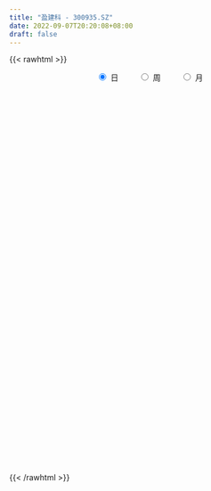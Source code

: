 ```yaml
---
title: "盈建科 - 300935.SZ"
date: 2022-09-07T20:20:08+08:00
draft: false
---
```

{{< rawhtml >}}
    <div style="text-align: center">
        <label style="padding: 1rem;"><input style="margin-right: .5rem" type="radio" name="period" value="D" checked onclick="period_change(this)">日</label>
        <label style="padding: 1rem;"><input style="margin-right: .5rem" type="radio" name="period" value="W" onclick="period_change(this)">周</label>
        <label style="padding: 1rem;"><input style="margin-right: .5rem" type="radio" name="period" value="M" onclick="period_change(this)">月</label>
    </div>
    <div id="chart" style="height: 700px;"></div> 
    <script type="text/javascript">
        const D_v = [92907.43,66552.19,57199.0,37384.57,32636.47,33931.85,30020.79,34513.38,33418.91,29970.31,23205.17,19001.11,16020.7,14117.58,11999.75,13975.76,15361.01,19607.31,15701.39,10981.49,20518.63,20128.14,14879.2,10832.57,9317.72,8202.87,12726.55,11725.45,14630.28,16469.69,21793.92,20554.96,14818.08,6207.12,7998.15,9019.27,7799.12,9300.62,10337.7,10862.62,7837.0,6942.0,6530.0,7717.0,11855.16,5763.0,7834.23,7510.39,6082.0,10165.0,13094.0,7418.79,6253.04,18340.94,8229.11,7058.2,9888.81,7898.96,9341.95,5421.09,6261.95,7389.08,5837.45,8092.23,8021.57,10268.87,7675.51,4922.0,3499.0,4957.03,6288.0,7406.0,5438.0,4327.62,7115.71,5093.0,6687.39,7867.6,5008.0,11419.09,6080.38,8803.09,5094.15,4426.51,4281.38,5166.82,6212.0,22295.17,13962.42,6522.84,10484.37,4563.92,13457.71,22001.38,16315.14,10256.5,9290.37,7553.78,6194.0,10166.79,7730.83,9102.27,6675.41,5776.89,6909.78,6182.59,4243.94,6100.0,3955.3,3323.08,3181.3,3953.45,3172.02,5004.78,4276.78,3373.16,6563.8,3936.26,2970.98,2306.27,10310.38,8864.0,20428.06,14022.47,14788.94,7864.0,6557.49,5083.0,8120.11,16939.7,17384.82,22697.09,12235.42,13927.62,12527.59,7095.39,7894.24,6897.2,3986.14,6980.35,7666.0,3671.0,3346.53,4698.9,3719.31,5188.69,5377.78,14500.5,8140.65,4772.96,5520.07,9197.4,4500.15,3628.0,3080.08,2865.0,6627.0,3141.77,2902.0,4633.05,2972.34,2717.0,4138.98,2114.0,2220.0,2640.98,3275.98,2384.89,3292.0,1827.86,2781.72,1580.0,1785.0,2932.0,1478.0,11466.19,3640.35,2602.0,5244.01,3677.45,2201.0,2868.0,1707.09,3682.97,6637.0,2978.0,2146.09,3637.0,2990.09,1903.0,2369.99,1722.0,2784.06,2364.0,3924.0,2207.0,3791.0,2754.41,2037.0,2966.0,5173.91,2835.5,2220.5,3033.0,6074.35,3929.0,3894.0,5689.79,8237.91,6748.3,3992.0,7087.0,2386.0,2734.0,3147.1,2910.0,3365.7,3319.94,2922.94,3452.0,3980.6,2697.7,28263.61,19318.62,9312.25,7516.18,3862.0,8490.94,4383.0,3070.99,2450.2,4270.7,4010.0,4734.0,5034.0,4914.94,2801.94,2852.94,3104.74,3645.0,10487.57,7068.99,10778.49,9884.77,10257.31,8525.94,7854.0,4090.0,5478.0,6195.0,8672.0,13297.35,6371.4,4354.07,4385.0,2879.0,2656.0,6309.0,4786.54,7478.85,5160.48,4524.42,2995.0,9149.0,6975.0,5749.0,3897.0,5763.0,5839.0,6931.0,4505.0,4408.0,6172.0,6618.06,5383.06,3153.0,4753.13,4393.43,8975.0,17474.87,13946.43,9873.37,5316.0,4712.0,3550.64,3201.0,3713.97,3009.0,4151.0,3892.0,3546.2,3266.01,11084.8,7281.8,4726.0,5809.01,10522.81,8635.51,8627.8,11533.0,5886.0,5169.0,3775.0,4906.72,3383.99,3280.21,3599.0,4974.7,4177.72,4141.74,2963.0,9794.0,10191.0,6849.99,4276.0,3503.0,3557.0,4683.0,5902.36,3483.0,4645.76,5027.0,4166.79,3633.3,4757.0,3881.6,7840.2,4919.8,7157.02,10216.13,5697.79,4945.5,4241.6,3379.2,3578.0,5731.8,5745.8,6229.6,4724.6,4908.2,7226.0,4088.0,4636.8,5934.19,4330.8,5604.32,12335.12,6631.44,5084.89,5364.6,6542.6,3325.8,2466.4,3922.94,5025.0,5222.4,3762.2,5623.0,5346.6,5700.8,5334.39,3953.4,4831.71,3610.4,3133.2,3196.6,3270.2,4515.36,3777.92,5564.5,9077.1,7884.9,3301.52,9311.54,21596.32,13314.77,7191.77,7540.99,6246.8,6108.8,6086.4,4415.6,6161.71,10042.6,7447.92,5677.56,8396.8,5666.79,5509.51,5110.49,6857.78,3523.0,2667.59,3634.38,2264.4,2792.4,4909.8]
const D_histogram = [0.0,0.4926723647,-0.5733088011,-0.9623186739,-2.3020370339,-3.5565343673,-4.86371374,-5.235323247,-4.724917814,-4.8417039447,-5.067048241,-5.3198421747,-5.3679057327,-5.2748086734,-4.7931697426,-4.3312128881,-3.4587862121,-2.3260924738,-1.5648914337,-1.0830823583,-0.2509856856,0.6861408481,0.9185452408,1.1282888128,1.4481084722,1.6164682192,1.4163716281,1.5701447966,1.7394330788,1.9681483531,2.4639720562,2.4689169005,2.1800854838,1.9278912531,1.6577091071,1.5659652599,1.4807277952,1.5053227844,1.671257756,1.6216274467,1.438343388,1.2771730818,1.2158113815,1.1300231841,0.8878949722,0.7122455065,0.5392612202,0.5863847439,0.6904414231,0.8837810031,1.0066982615,0.9663336198,0.7999280222,1.0981290067,1.215019583,1.1844825465,1.2136042583,1.2611481971,1.1412880418,0.9591130593,0.8703268725,0.6481017666,0.5342923254,0.2723749244,-0.041184559,-0.4222734327,-0.7398711721,-0.8270308917,-0.8366928112,-0.8866263841,-0.696148803,-0.4023134286,-0.2840963038,-0.0894117516,0.0123729934,0.1769249883,0.3379655823,0.4856784623,0.54343534,0.7958138834,0.9400680682,1.12108097,1.1548215515,1.0963211233,1.0207788969,0.9846901128,0.780248163,1.0663470591,0.9909009089,0.927305409,0.6560160513,0.4778727411,0.5297341863,0.986675427,1.1294984223,1.0258098625,0.9347215291,0.7188819078,0.5672675292,0.5270190876,0.353903017,0.0189844817,-0.204552939,-0.3429035331,-0.5442710058,-0.6699551025,-0.7573175633,-0.9343322087,-0.9442555303,-0.8735803197,-0.7592067689,-0.6383018023,-0.5577532416,-0.3471827441,-0.1853413774,-0.1603832495,-0.2853431714,-0.3451818222,-0.3813399708,-0.3481987109,-0.0434602155,0.0595317605,0.5474613089,0.8879902682,0.7352649407,0.3779868809,0.2071188659,0.0824402702,0.160262547,0.4103413822,0.709031953,0.9239146883,0.895484894,1.0362800678,0.8853881696,0.7209377088,0.572197375,0.3632157083,0.1948881638,0.0706324801,-0.195145688,-0.3642187612,-0.4770256225,-0.4269497675,-0.3810951044,-0.4306806463,-0.5984084292,-1.074450671,-1.4534058563,-1.5556013478,-1.474150085,-1.1693743129,-0.9887380926,-0.7801685886,-0.6008988611,-0.4429162981,-0.4025511775,-0.3298912269,-0.2674881636,-0.2205572971,-0.1910251924,-0.1498984956,-0.1422475884,-0.1141740383,-0.0196282166,0.0114758935,0.0062646962,-0.0118766816,-0.1552070538,-0.161090515,-0.0380296785,0.0650364282,0.0779051388,0.2178207566,0.3191312908,0.6365428584,0.7592439423,0.7740777854,0.6670683296,0.4807591404,0.3797762772,0.2122579592,0.1108898709,-0.1009468457,-0.5136398163,-0.7058653037,-0.7163116243,-0.6616961834,-0.5242601716,-0.3932540428,-0.2511894632,-0.1569316571,0.032328176,0.1983863069,0.3560610954,0.5057860255,0.6702444702,0.6997716962,0.7468830065,0.6476813368,0.7234264194,0.6919687523,0.6591225983,0.6486001027,0.7104933868,0.6259258172,0.4908565805,0.420716751,0.4903560356,0.4667011818,0.3604969774,0.0496685639,-0.1632732912,-0.2656744295,-0.2666519832,-0.2512634481,-0.1760732,-0.0758751604,0.0010943048,0.1283902658,0.1353981104,0.0963300336,0.53692317,0.5505676304,0.4101487833,0.1980993383,0.0903020265,-0.1119947206,-0.2094995014,-0.2523264469,-0.2682730487,-0.1989156288,-0.1660657853,-0.0553334668,-0.0476070269,0.0267251847,0.0367388119,0.0709241476,0.0353431766,-0.0574975441,0.065744705,0.057437097,0.1635395795,0.0890811007,-0.1975957267,-0.4448170171,-0.7235341949,-0.8244903238,-1.0002253249,-1.0269051912,-0.826233025,-0.531902552,-0.3258265837,-0.1723635146,-0.1176032017,-0.0998688535,-0.0530750442,0.0785237093,0.1126092197,0.2335033505,0.3183366317,0.2854121107,0.2825011652,0.1855917783,0.1454658734,0.0718650683,0.0696838776,0.1677440033,0.1559083684,0.0429102881,-0.0874635801,-0.2631759761,-0.3017796179,-0.2542873718,-0.272804619,-0.3291883261,-0.4266598119,-0.3721327454,-0.1471267909,0.2166681871,0.4009145127,0.5111905604,0.4922144918,0.4271983162,0.3140616718,0.1861898758,0.0240906034,-0.0138112066,0.0019846588,-0.0508654676,0.0029254787,-0.0464717739,0.1197568514,0.0802968184,0.0050599259,0.0153540926,0.175685687,0.3261642449,0.3852541848,0.1495151955,0.0358378038,-0.1262824788,-0.2991303877,-0.5812785016,-0.8188154959,-0.8609103836,-0.9109923433,-0.7712020921,-0.565198999,-0.413997822,-0.2237177985,0.0983775184,0.254324997,0.4109749882,0.4772301445,0.4829048374,0.4498489315,0.448108176,0.4580451312,0.461611204,0.4567542031,0.3086233825,-0.543830891,-1.0515299972,-1.2988159286,-1.3669565257,-1.2835776763,-1.1200764064,-0.8874851928,-0.6064435592,-0.4015583893,-0.2267902065,-0.1267685751,-0.0185623981,0.0961635975,0.1551359489,0.2388974691,0.319221061,0.3739444389,0.4414481221,0.4971012097,0.4691621923,0.5060108817,0.5452825652,0.5534153132,0.574166464,0.5831993649,0.5441559699,0.4879111179,0.4373991885,0.3378865274,0.2650763241,0.2179589626,0.1901949271,0.1277198776,0.0451962294,0.0238907763,0.0694597125,0.0382489604,0.0912893402,0.1603248041,0.2047688325,0.2488718324,0.249038596,0.2172615667,0.2272601888,0.217728499,0.2374404892,0.2439130394,0.2533174924,0.1269194459,0.0544804837,0.0437859405,0.1239447393,0.2846438729,0.3106145009,0.3221844953,0.3170058433,0.2702459386,0.2113843527,0.1481796781,0.0890574614,0.0360285312,-0.030266973,-0.0866553416,-0.0966663881,-0.1649322858,-0.2281042487,-0.285528311,-0.2942071779,-0.2571680964,-0.2674960691,-0.2533930456,-0.1858483186,-0.139616895,-0.1037441366,-0.0843043404]
const D_fast = [0.0,0.6158404558,-0.5934679102,-1.2230574515,-3.1382850699,-5.2819159952,-7.8050238029,-9.4854641216,-10.1562881421,-11.483500259,-12.9756066155,-14.5583610929,-15.9484010841,-17.1740061931,-17.8906596979,-18.5115060656,-18.5037759426,-17.9526053227,-17.582627141,-17.3715886552,-16.6022384038,-15.4935766581,-15.0315359553,-14.5397201801,-13.8578734026,-13.2853966008,-13.1314002849,-12.5850909173,-11.9809443653,-11.2601920027,-10.1483752856,-9.5262012162,-9.2700112619,-9.0402326794,-8.8959875485,-8.5962400808,-8.3112955967,-7.9103699114,-7.3266205008,-6.9708439484,-6.7945421601,-6.6364191959,-6.3938280507,-6.1971104521,-6.217264921,-6.21485301,-6.2530219914,-6.0593022817,-5.7826352467,-5.3683504159,-4.9937585921,-4.7925398289,-4.7589634208,-4.1862301847,-3.7655847127,-3.5000011125,-3.1674783362,-2.8046473481,-2.639185493,-2.5815822106,-2.4527866793,-2.5129863436,-2.4932227034,-2.6870463733,-3.0109019965,-3.4975592284,-4.0001247607,-4.2940422033,-4.5128773256,-4.7844674945,-4.7680271142,-4.5747700969,-4.5275770481,-4.3552454338,-4.2503674404,-4.0415841985,-3.7960522089,-3.5269197133,-3.3333040006,-2.8819719864,-2.5027007845,-2.0414176402,-1.7189716708,-1.5033918183,-1.3237393204,-1.1136555763,-1.1230354854,-0.5703498245,-0.3980707475,-0.2298398951,-0.3371252399,-0.3958003649,-0.2115053732,0.4921047243,0.9173023252,1.070066231,1.2126582799,1.1765391356,1.1667416392,1.2582479695,1.1736076531,0.8434352383,0.5687595829,0.3446831055,0.0072478813,-0.285924991,-0.5626168427,-0.9732145402,-1.2192017444,-1.3669216138,-1.4423497552,-1.4810202391,-1.5399099888,-1.4161351774,-1.300629155,-1.3157668395,-1.5120625542,-1.6581966605,-1.7896898018,-1.8435982197,-1.5497247781,-1.4318498621,-0.8070549864,-0.24452846,-0.2134375524,-0.4762188919,-0.5953071905,-0.6993757186,-0.581487805,-0.2288236243,0.2471249347,0.6929863421,0.8884277713,1.288292962,1.3587481062,1.3745320727,1.3688410826,1.250663343,1.1310578394,1.0244602757,0.7098956856,0.4497679221,0.2177046552,0.1610430683,0.1116239553,-0.0456317482,-0.3629616383,-1.1076165479,-1.8499231972,-2.3410190257,-2.6281052842,-2.6156730903,-2.6822213932,-2.6686940362,-2.639649024,-2.5923955355,-2.6526682094,-2.6624810654,-2.6669500431,-2.6751585008,-2.6933826942,-2.6897306213,-2.7176416112,-2.7181115707,-2.6284728032,-2.5944997197,-2.598144743,-2.6192552912,-2.8013874268,-2.8475435168,-2.7339900999,-2.6146648861,-2.5823198909,-2.3879490839,-2.206855727,-1.7303084448,-1.4177963753,-1.2094430859,-1.1496854592,-1.2158048633,-1.2218436573,-1.3362974855,-1.4099431061,-1.6470165341,-2.1881194588,-2.556811272,-2.7463354987,-2.8571441037,-2.8507731348,-2.8180805167,-2.7388133029,-2.6837884111,-2.486446534,-2.2707918264,-2.024101764,-1.7479303276,-1.4159107653,-1.2114406153,-0.9776085534,-0.9148898889,-0.6582882014,-0.5167536805,-0.3848191848,-0.2331916548,0.006324976,0.0782388607,0.0658837692,0.1009231274,0.2931514209,0.3861718625,0.3700919024,0.07168063,-0.182079548,-0.3508992937,-0.4185398432,-0.4659671701,-0.434795222,-0.3535659724,-0.276322931,-0.1169294037,-0.0760720315,-0.0910575999,0.4837663291,0.6350526971,0.5971710458,0.4346464353,0.3494246301,0.1191292029,-0.0307504532,-0.1366590105,-0.2196738744,-0.2000453617,-0.2087119645,-0.1118130127,-0.1159883295,-0.0349748218,-0.0157764916,0.0361398809,0.0093947041,-0.0978204026,0.0418580227,0.047909689,0.1948970664,0.1427088627,-0.1933668964,-0.551792441,-1.0113931676,-1.3184718774,-1.7442632098,-2.0276693738,-2.0335554639,-1.8722006289,-1.7475813065,-1.637209116,-1.6118496036,-1.6190824688,-1.5855574205,-1.4343277396,-1.3720899243,-1.1928199559,-1.0284025168,-0.9899740101,-0.9222596643,-0.9727711067,-0.9765305432,-1.0321650812,-1.0169253025,-0.876929176,-0.8497877188,-0.9520582271,-1.1042979903,-1.3458043803,-1.4598529266,-1.4759325235,-1.5626509253,-1.701331714,-1.9054681528,-1.9439742726,-1.7557500158,-1.3377879911,-1.0533130373,-0.8152393495,-0.7111617952,-0.6693783918,-0.7039996182,-0.7853239453,-0.9414005668,-0.9827551784,-0.9664631484,-1.0320296417,-0.9775073257,-1.0385225218,-0.8423546836,-0.8617405121,-0.9357124231,-0.9215797332,-0.7173267171,-0.485307098,-0.3299036118,-0.5282638023,-0.632981743,-0.8266726453,-1.0743031511,-1.5017708905,-1.9440117587,-2.2013342423,-2.4791642879,-2.5321745597,-2.4674712164,-2.4197694948,-2.285418921,-1.9387292244,-1.7192004967,-1.4598067584,-1.274244066,-1.1478431637,-1.0684368367,-0.9581505482,-0.8337023102,-0.7147334365,-0.6054018865,-0.6763768615,-1.6647888577,-2.4353704633,-3.0073603768,-3.4172401054,-3.654755675,-3.7712735067,-3.7605535913,-3.6311228475,-3.526627275,-3.4085566438,-3.3402271562,-3.2366615787,-3.0978946837,-3.0001383451,-2.8566524576,-2.6965236004,-2.5483141128,-2.3704483991,-2.1905200091,-2.1011684784,-1.9378170685,-1.7622247438,-1.6157381675,-1.4514454007,-1.2966126586,-1.1996170611,-1.1338841336,-1.0750462658,-1.0900872952,-1.0966284174,-1.0892560382,-1.0694713419,-1.1000164221,-1.1712410129,-1.1865737719,-1.1236399076,-1.1452884195,-1.0694257047,-0.9603090398,-0.8646728033,-0.7583518453,-0.6959254327,-0.6733870703,-0.606573401,-0.561672966,-0.4826008536,-0.4151500435,-0.3424162174,-0.4370844025,-0.4959032437,-0.4956513018,-0.3845063182,-0.1526462163,-0.049021963,0.0430941552,0.117166964,0.1379685439,0.1319530462,0.1057932911,0.0689354397,0.0249136424,-0.0489486051,-0.1270008091,-0.1611784527,-0.2706774218,-0.3908754469,-0.5196815869,-0.6019122482,-0.6291651909,-0.7063671809,-0.7556124188,-0.7345297714,-0.7232025716,-0.7132658473,-0.7149021363]
const D_slow = [0.0,0.1231680912,-0.0201591091,-0.2607387776,-0.836248036,-1.7253816279,-2.9413100629,-4.2501408746,-5.4313703281,-6.6417963143,-7.9085583745,-9.2385189182,-10.5804953514,-11.8991975197,-13.0974899554,-14.1802931774,-15.0449897305,-15.6265128489,-16.0177357073,-16.2885062969,-16.3512527183,-16.1797175063,-15.9500811961,-15.6680089929,-15.3059818748,-14.90186482,-14.547771913,-14.1552357138,-13.7203774441,-13.2283403558,-12.6123473418,-11.9951181167,-11.4500967457,-10.9681239324,-10.5536966557,-10.1622053407,-9.7920233919,-9.4156926958,-8.9978782568,-8.5924713951,-8.2328855481,-7.9135922777,-7.6096394323,-7.3271336362,-7.1051598932,-6.9270985166,-6.7922832115,-6.6456870256,-6.4730766698,-6.252131419,-6.0004568536,-5.7588734487,-5.5588914431,-5.2843591914,-4.9806042957,-4.684483659,-4.3810825945,-4.0657955452,-3.7804735348,-3.5406952699,-3.3231135518,-3.1610881102,-3.0275150288,-2.9594212977,-2.9697174375,-3.0752857957,-3.2602535887,-3.4670113116,-3.6761845144,-3.8978411104,-4.0718783112,-4.1724566683,-4.2434807443,-4.2658336822,-4.2627404338,-4.2185091868,-4.1340177912,-4.0125981756,-3.8767393406,-3.6777858698,-3.4427688527,-3.1624986102,-2.8737932223,-2.5997129415,-2.3445182173,-2.0983456891,-1.9032836484,-1.6366968836,-1.3889716564,-1.1571453041,-0.9931412913,-0.873673106,-0.7412395594,-0.4945707027,-0.2121960971,0.0442563685,0.2779367508,0.4576572278,0.59947411,0.7312288819,0.8197046362,0.8244507566,0.7733125219,0.6875866386,0.5515188871,0.3840301115,0.1947007207,-0.0388823315,-0.2749462141,-0.493341294,-0.6831429863,-0.8427184368,-0.9821567472,-1.0689524333,-1.1152877776,-1.15538359,-1.2267193828,-1.3130148384,-1.4083498311,-1.4953995088,-1.5062645626,-1.4913816225,-1.3545162953,-1.1325187282,-0.9487024931,-0.8542057728,-0.8024260564,-0.7818159888,-0.741750352,-0.6391650065,-0.4619070182,-0.2309283462,-0.0070571227,0.2520128943,0.4733599367,0.6535943639,0.7966437076,0.8874476347,0.9361696756,0.9538277956,0.9050413736,0.8139866833,0.6947302777,0.5879928358,0.4927190597,0.3850488981,0.2354467909,-0.0331658769,-0.396517341,-0.7854176779,-1.1539551992,-1.4462987774,-1.6934833005,-1.8885254477,-2.0387501629,-2.1494792375,-2.2501170318,-2.3325898386,-2.3994618795,-2.4546012037,-2.5023575018,-2.5398321257,-2.5753940228,-2.6039375324,-2.6088445866,-2.6059756132,-2.6044094391,-2.6073786096,-2.646180373,-2.6864530018,-2.6959604214,-2.6797013143,-2.6602250296,-2.6057698405,-2.5259870178,-2.3668513032,-2.1770403176,-1.9835208713,-1.8167537889,-1.6965640038,-1.6016199345,-1.5485554447,-1.520832977,-1.5460696884,-1.6744796425,-1.8509459684,-2.0300238744,-2.1954479203,-2.3265129632,-2.4248264739,-2.4876238397,-2.526856754,-2.51877471,-2.4691781333,-2.3801628594,-2.253716353,-2.0861552355,-1.9112123115,-1.7244915598,-1.5625712256,-1.3817146208,-1.2087224327,-1.0439417832,-0.8817917575,-0.7041684108,-0.5476869565,-0.4249728114,-0.3197936236,-0.1972046147,-0.0805293193,0.0095949251,0.022012066,-0.0188062568,-0.0852248641,-0.1518878599,-0.214703722,-0.258722022,-0.2776908121,-0.2774172359,-0.2453196694,-0.2114701418,-0.1873876335,-0.0531568409,0.0844850667,0.1870222625,0.2365470971,0.2591226037,0.2311239235,0.1787490482,0.1156674364,0.0485991743,-0.0011297329,-0.0426461792,-0.0564795459,-0.0683813027,-0.0617000065,-0.0525153035,-0.0347842666,-0.0259484725,-0.0403228585,-0.0238866823,-0.009527408,0.0313574869,0.053627762,0.0042288304,-0.1069754239,-0.2878589727,-0.4939815536,-0.7440378848,-1.0007641826,-1.2073224389,-1.3402980769,-1.4217547228,-1.4648456014,-1.4942464019,-1.5192136152,-1.5324823763,-1.512851449,-1.484699144,-1.4263233064,-1.3467391485,-1.2753861208,-1.2047608295,-1.1583628849,-1.1219964166,-1.1040301495,-1.0866091801,-1.0446731793,-1.0056960872,-0.9949685152,-1.0168344102,-1.0826284042,-1.1580733087,-1.2216451516,-1.2898463064,-1.3721433879,-1.4788083409,-1.5718415272,-1.6086232249,-1.5544561782,-1.45422755,-1.3264299099,-1.203376287,-1.0965767079,-1.01806129,-0.971513821,-0.9654911702,-0.9689439718,-0.9684478071,-0.9811641741,-0.9804328044,-0.9920507479,-0.962111535,-0.9420373304,-0.940772349,-0.9369338258,-0.8930124041,-0.8114713429,-0.7151577967,-0.6777789978,-0.6688195468,-0.7003901665,-0.7751727634,-0.9204923888,-1.1251962628,-1.3404238587,-1.5681719446,-1.7609724676,-1.9022722173,-2.0057716728,-2.0617011225,-2.0371067428,-1.9735254936,-1.8707817466,-1.7514742104,-1.6307480011,-1.5182857682,-1.4062587242,-1.2917474414,-1.1763446404,-1.0621560897,-0.985000244,-1.1209579668,-1.3838404661,-1.7085444482,-2.0502835796,-2.3711779987,-2.6511971003,-2.8730683985,-3.0246792883,-3.1250688856,-3.1817664373,-3.2134585811,-3.2180991806,-3.1940582812,-3.155274294,-3.0955499267,-3.0157446614,-2.9222585517,-2.8118965212,-2.6876212188,-2.5703306707,-2.4438279503,-2.307507309,-2.1691534807,-2.0256118647,-1.8798120235,-1.743773031,-1.6217952515,-1.5124454544,-1.4279738225,-1.3617047415,-1.3072150008,-1.2596662691,-1.2277362997,-1.2164372423,-1.2104645482,-1.1930996201,-1.18353738,-1.1607150449,-1.1206338439,-1.0694416358,-1.0072236777,-0.9449640287,-0.890648637,-0.8338335898,-0.7794014651,-0.7200413428,-0.6590630829,-0.5957337098,-0.5640038483,-0.5503837274,-0.5394372423,-0.5084510575,-0.4372900892,-0.359636464,-0.2790903402,-0.1998388793,-0.1322773947,-0.0794313065,-0.042386387,-0.0201220216,-0.0111148888,-0.0186816321,-0.0403454675,-0.0645120645,-0.105745136,-0.1627711982,-0.2341532759,-0.3077050704,-0.3719970945,-0.4388711118,-0.5022193732,-0.5486814528,-0.5835856766,-0.6095217107,-0.6305977958]
const D_data = [['2021-01-20', 130.0, 164.5, 126.0, 190.0],['2021-01-21', 173.0, 172.22, 166.11, 180.02],['2021-01-22', 164.0, 151.1, 148.18, 171.33],['2021-01-25', 145.0, 155.0, 142.21, 157.48],['2021-01-26', 150.1, 137.0, 137.0, 155.56],['2021-01-27', 135.0, 128.49, 126.88, 138.0],['2021-01-28', 126.0, 117.16, 115.8, 130.99],['2021-01-29', 117.0, 119.76, 112.13, 124.78],['2021-02-01', 118.0, 126.5, 115.5, 129.66],['2021-02-02', 123.36, 115.0, 113.13, 123.5],['2021-02-03', 112.0, 107.69, 105.5, 113.58],['2021-02-04', 105.0, 100.65, 100.13, 106.74],['2021-02-05', 100.96, 96.69, 96.48, 103.75],['2021-02-08', 95.0, 92.7, 92.3, 97.45],['2021-02-09', 92.07, 93.3, 91.32, 94.5],['2021-02-10', 94.56, 90.0, 89.09, 95.55],['2021-02-18', 91.57, 93.55, 91.18, 96.26],['2021-02-19', 92.99, 97.74, 91.5, 98.11],['2021-02-22', 96.0, 94.4, 94.02, 97.99],['2021-02-23', 93.5, 90.9, 90.19, 94.25],['2021-02-24', 90.21, 95.99, 90.21, 99.88],['2021-02-25', 95.08, 99.96, 95.08, 103.86],['2021-02-26', 97.0, 92.65, 92.42, 98.61],['2021-03-01', 92.03, 92.13, 91.53, 94.48],['2021-03-02', 93.11, 93.77, 91.51, 94.38],['2021-03-03', 93.01, 92.27, 91.68, 93.28],['2021-03-04', 92.46, 86.68, 86.2, 92.7],['2021-03-05', 85.01, 90.14, 84.99, 92.48],['2021-03-08', 90.6, 90.55, 89.72, 93.65],['2021-03-09', 90.79, 91.94, 86.01, 94.36],['2021-03-10', 93.0, 97.19, 90.05, 97.65],['2021-03-11', 97.0, 92.62, 92.22, 98.6],['2021-03-12', 90.39, 88.36, 87.65, 91.01],['2021-03-15', 88.3, 87.4, 86.3, 89.0],['2021-03-16', 88.07, 85.66, 85.3, 88.08],['2021-03-17', 85.38, 86.73, 83.2, 87.4],['2021-03-18', 85.8, 86.13, 84.98, 86.88],['2021-03-19', 85.18, 87.17, 85.17, 88.29],['2021-03-22', 88.07, 89.42, 86.8, 89.43],['2021-03-23', 89.43, 87.1, 86.05, 91.58],['2021-03-24', 85.55, 84.82, 84.69, 87.44],['2021-03-25', 84.0, 84.1, 83.3, 86.0],['2021-03-26', 83.9, 84.64, 83.55, 85.66],['2021-03-29', 85.0, 83.81, 83.64, 87.6],['2021-03-30', 84.0, 80.74, 80.55, 84.35],['2021-03-31', 80.2, 80.08, 79.6, 81.68],['2021-04-01', 79.63, 78.69, 78.08, 80.29],['2021-04-02', 79.0, 80.6, 78.71, 81.98],['2021-04-06', 80.82, 81.3, 80.61, 82.18],['2021-04-07', 81.17, 82.95, 79.7, 82.95],['2021-04-08', 82.45, 82.81, 82.03, 84.79],['2021-04-09', 81.89, 80.94, 80.69, 82.7],['2021-04-12', 80.09, 78.7, 78.31, 80.59],['2021-04-13', 79.89, 84.87, 79.46, 86.86],['2021-04-14', 84.59, 83.92, 82.83, 85.34],['2021-04-15', 83.88, 82.58, 82.48, 85.3],['2021-04-16', 82.13, 83.64, 80.68, 85.3],['2021-04-19', 82.7, 84.47, 82.0, 85.18],['2021-04-20', 83.99, 82.58, 82.58, 86.39],['2021-04-21', 82.4, 81.3, 80.86, 82.86],['2021-04-22', 81.3, 81.98, 80.38, 83.01],['2021-04-23', 82.0, 79.61, 79.51, 82.0],['2021-04-26', 80.0, 80.09, 78.61, 81.92],['2021-04-27', 79.95, 77.11, 76.12, 79.95],['2021-04-28', 74.9, 74.57, 74.24, 76.49],['2021-04-29', 74.72, 71.22, 71.06, 75.47],['2021-04-30', 71.23, 69.2, 68.71, 71.95],['2021-05-06', 69.25, 69.88, 69.25, 71.11],['2021-05-07', 70.2, 69.41, 68.91, 70.77],['2021-05-10', 69.97, 67.51, 67.36, 69.99],['2021-05-11', 67.8, 69.7, 67.09, 70.98],['2021-05-12', 68.96, 71.28, 68.7, 71.77],['2021-05-13', 70.8, 69.32, 69.3, 72.39],['2021-05-14', 69.38, 70.37, 69.38, 70.69],['2021-05-17', 70.01, 69.37, 68.16, 70.87],['2021-05-18', 69.3, 70.35, 68.94, 70.59],['2021-05-19', 70.38, 70.8, 69.3, 71.36],['2021-05-20', 70.18, 71.22, 69.44, 72.38],['2021-05-21', 71.95, 70.5, 70.5, 72.5],['2021-05-24', 70.28, 73.78, 69.36, 74.98],['2021-05-25', 72.38, 73.69, 72.38, 73.97],['2021-05-26', 72.66, 75.39, 72.66, 75.92],['2021-05-27', 75.53, 74.61, 74.22, 75.86],['2021-05-28', 74.87, 73.9, 73.45, 75.4],['2021-05-31', 73.7, 73.82, 73.01, 75.12],['2021-06-01', 73.81, 74.5, 73.2, 75.7],['2021-06-02', 74.69, 72.16, 72.12, 74.96],['2021-06-03', 72.86, 79.02, 72.64, 85.0],['2021-06-04', 77.35, 75.67, 75.07, 78.66],['2021-06-07', 76.0, 76.03, 74.79, 76.67],['2021-06-08', 76.97, 73.0, 72.8, 76.97],['2021-06-09', 72.93, 73.27, 72.6, 73.67],['2021-06-10', 73.19, 76.1, 73.19, 77.77],['2021-06-11', 76.0, 83.08, 75.57, 85.5],['2021-06-15', 82.24, 81.57, 80.0, 85.7],['2021-06-16', 81.58, 79.44, 78.88, 83.66],['2021-06-17', 79.4, 79.88, 77.81, 81.47],['2021-06-18', 79.0, 78.2, 78.08, 80.1],['2021-06-21', 77.61, 78.6, 77.09, 79.84],['2021-06-22', 78.61, 80.01, 78.6, 82.99],['2021-06-23', 80.54, 78.23, 78.0, 80.57],['2021-06-24', 78.29, 75.09, 74.78, 78.3],['2021-06-25', 75.59, 75.01, 75.0, 78.38],['2021-06-28', 74.7, 74.98, 74.1, 76.6],['2021-06-29', 74.92, 73.0, 72.6, 75.56],['2021-06-30', 72.86, 72.64, 71.7, 73.83],['2021-07-01', 73.0, 72.01, 72.0, 73.42],['2021-07-02', 72.63, 69.5, 69.41, 72.63],['2021-07-05', 69.34, 70.31, 69.32, 71.46],['2021-07-06', 69.9, 70.7, 69.7, 70.96],['2021-07-07', 70.11, 71.01, 70.04, 71.32],['2021-07-08', 70.84, 71.06, 70.13, 71.33],['2021-07-09', 70.0, 70.49, 70.0, 71.05],['2021-07-12', 70.8, 72.4, 70.36, 73.1],['2021-07-13', 72.01, 72.43, 72.0, 73.49],['2021-07-14', 72.5, 70.92, 70.8, 72.75],['2021-07-15', 70.92, 68.42, 68.3, 71.29],['2021-07-16', 68.6, 68.3, 68.06, 69.46],['2021-07-19', 68.3, 67.85, 67.59, 68.35],['2021-07-20', 67.94, 68.21, 67.65, 68.68],['2021-07-21', 68.21, 72.16, 68.21, 73.75],['2021-07-22', 72.99, 70.53, 69.95, 73.48],['2021-07-23', 73.0, 77.0, 70.9, 79.88],['2021-07-26', 75.44, 77.8, 75.44, 79.98],['2021-07-27', 78.9, 72.63, 72.23, 80.13],['2021-07-28', 73.01, 69.0, 67.48, 73.01],['2021-07-29', 69.18, 70.02, 69.18, 70.84],['2021-07-30', 70.03, 69.8, 68.66, 70.69],['2021-08-02', 69.0, 72.2, 68.5, 72.66],['2021-08-03', 74.46, 75.38, 74.41, 78.55],['2021-08-04', 75.29, 77.85, 74.01, 78.38],['2021-08-05', 79.95, 78.8, 78.6, 82.66],['2021-08-06', 78.2, 76.97, 76.2, 78.8],['2021-08-09', 76.5, 80.19, 76.0, 80.79],['2021-08-10', 80.96, 77.33, 76.52, 80.96],['2021-08-11', 78.01, 77.03, 76.02, 78.24],['2021-08-12', 76.52, 77.0, 76.52, 79.44],['2021-08-13', 76.35, 75.77, 75.2, 76.95],['2021-08-16', 75.5, 75.61, 75.18, 76.5],['2021-08-17', 75.28, 75.61, 75.28, 78.96],['2021-08-18', 74.5, 72.86, 72.68, 75.18],['2021-08-19', 72.93, 72.79, 72.15, 73.5],['2021-08-20', 73.4, 72.5, 72.18, 73.4],['2021-08-23', 72.98, 74.1, 72.97, 74.48],['2021-08-24', 74.15, 74.06, 73.5, 74.7],['2021-08-25', 73.26, 72.59, 72.05, 74.0],['2021-08-26', 72.95, 70.15, 70.15, 72.95],['2021-08-27', 67.0, 63.88, 63.88, 67.0],['2021-08-30', 63.88, 61.73, 61.61, 64.49],['2021-08-31', 62.0, 62.6, 61.61, 62.94],['2021-09-01', 63.1, 63.49, 61.71, 63.5],['2021-09-02', 63.5, 66.09, 62.78, 68.24],['2021-09-03', 66.5, 64.76, 64.46, 66.5],['2021-09-06', 64.79, 65.2, 64.26, 65.9],['2021-09-07', 65.2, 65.05, 64.66, 65.45],['2021-09-08', 65.35, 64.98, 64.76, 65.5],['2021-09-09', 65.3, 63.39, 62.89, 65.3],['2021-09-10', 63.39, 63.48, 63.05, 63.77],['2021-09-13', 63.01, 63.14, 62.61, 63.51],['2021-09-14', 63.29, 62.7, 62.65, 64.2],['2021-09-15', 63.38, 62.17, 62.01, 63.38],['2021-09-16', 61.93, 62.01, 61.93, 62.62],['2021-09-17', 62.01, 61.24, 60.58, 62.48],['2021-09-22', 61.2, 61.12, 60.5, 61.6],['2021-09-23', 61.25, 61.86, 61.16, 62.12],['2021-09-24', 61.93, 61.03, 60.9, 62.5],['2021-09-27', 61.03, 60.28, 59.8, 61.62],['2021-09-28', 60.02, 59.68, 58.61, 60.22],['2021-09-29', 59.45, 57.23, 57.0, 59.66],['2021-09-30', 57.24, 58.04, 57.23, 58.42],['2021-10-08', 58.56, 59.51, 58.5, 60.38],['2021-10-11', 59.72, 59.5, 59.01, 60.46],['2021-10-12', 59.7, 58.36, 58.18, 59.72],['2021-10-13', 58.63, 60.11, 58.32, 61.29],['2021-10-14', 60.0, 60.13, 59.7, 60.54],['2021-10-15', 60.13, 64.01, 59.75, 64.96],['2021-10-18', 63.91, 63.0, 62.38, 63.91],['2021-10-19', 63.2, 62.34, 62.07, 63.2],['2021-10-20', 62.35, 60.87, 60.37, 64.18],['2021-10-21', 60.87, 59.29, 59.12, 60.99],['2021-10-22', 59.25, 59.69, 58.8, 60.47],['2021-10-25', 59.38, 58.14, 58.0, 59.5],['2021-10-26', 58.18, 58.15, 58.15, 58.5],['2021-10-27', 58.1, 55.7, 55.7, 58.45],['2021-10-28', 55.47, 51.01, 50.23, 55.48],['2021-10-29', 50.9, 51.39, 50.48, 52.22],['2021-11-01', 51.37, 52.27, 51.02, 52.44],['2021-11-02', 52.25, 52.35, 51.7, 53.99],['2021-11-03', 52.34, 53.11, 52.04, 53.67],['2021-11-04', 52.85, 53.05, 52.85, 53.88],['2021-11-05', 53.05, 53.32, 53.05, 53.85],['2021-11-08', 53.34, 52.84, 52.18, 53.58],['2021-11-09', 52.88, 54.39, 52.88, 54.79],['2021-11-10', 54.39, 54.8, 53.84, 55.34],['2021-11-11', 54.81, 55.45, 54.3, 56.19],['2021-11-12', 56.01, 56.2, 55.13, 56.38],['2021-11-15', 56.5, 57.4, 56.3, 58.8],['2021-11-16', 57.99, 56.5, 56.37, 57.99],['2021-11-17', 56.79, 57.25, 56.62, 57.69],['2021-11-18', 57.0, 55.6, 55.6, 57.98],['2021-11-19', 55.97, 58.07, 55.72, 58.93],['2021-11-22', 58.5, 57.23, 57.0, 58.7],['2021-11-23', 57.48, 57.42, 56.6, 57.74],['2021-11-24', 57.45, 57.97, 56.83, 58.36],['2021-11-25', 57.97, 59.45, 57.95, 60.28],['2021-11-26', 59.39, 58.0, 57.57, 59.39],['2021-11-29', 57.22, 57.15, 56.67, 58.23],['2021-11-30', 58.5, 57.72, 57.32, 58.95],['2021-12-01', 57.99, 59.8, 57.92, 61.47],['2021-12-02', 60.0, 59.12, 59.06, 60.96],['2021-12-03', 59.13, 58.06, 58.0, 59.71],['2021-12-06', 58.62, 54.53, 54.34, 58.62],['2021-12-07', 54.9, 54.29, 54.0, 55.0],['2021-12-08', 54.36, 54.64, 54.29, 55.36],['2021-12-09', 54.6, 55.4, 54.6, 56.25],['2021-12-10', 56.27, 55.41, 54.97, 56.27],['2021-12-13', 55.43, 56.2, 55.06, 56.32],['2021-12-14', 56.0, 56.85, 55.47, 56.9],['2021-12-15', 56.73, 56.97, 56.56, 57.54],['2021-12-16', 56.97, 58.17, 56.6, 58.2],['2021-12-17', 58.36, 57.1, 56.7, 58.66],['2021-12-20', 56.84, 56.5, 56.5, 57.76],['2021-12-21', 56.52, 63.84, 56.52, 67.8],['2021-12-22', 62.85, 60.16, 60.04, 63.01],['2021-12-23', 60.16, 58.29, 58.11, 60.49],['2021-12-24', 58.28, 56.71, 56.53, 58.71],['2021-12-27', 56.7, 57.3, 56.2, 57.55],['2021-12-28', 57.2, 55.3, 55.3, 57.62],['2021-12-29', 55.21, 55.7, 54.3, 55.9],['2021-12-30', 55.6, 55.84, 55.31, 56.06],['2021-12-31', 56.13, 55.82, 55.6, 56.13],['2022-01-04', 56.13, 56.85, 55.78, 57.55],['2022-01-05', 56.7, 56.52, 56.0, 57.37],['2022-01-06', 56.45, 57.79, 56.0, 58.6],['2022-01-07', 58.44, 56.77, 56.43, 58.62],['2022-01-10', 56.77, 57.81, 55.29, 58.97],['2022-01-11', 57.92, 57.25, 57.0, 58.27],['2022-01-12', 57.5, 57.71, 57.5, 58.78],['2022-01-13', 57.69, 56.87, 56.86, 58.01],['2022-01-14', 56.86, 55.79, 55.52, 57.39],['2022-01-17', 55.5, 58.58, 55.25, 58.75],['2022-01-18', 59.05, 57.29, 57.17, 59.05],['2022-01-19', 57.25, 59.08, 56.5, 59.86],['2022-01-20', 58.51, 57.01, 56.8, 59.29],['2022-01-21', 56.46, 53.33, 53.11, 57.85],['2022-01-24', 53.34, 52.11, 51.31, 54.25],['2022-01-25', 51.92, 49.79, 49.7, 52.23],['2022-01-26', 49.8, 50.31, 49.41, 50.9],['2022-01-27', 50.32, 47.8, 47.52, 50.67],['2022-01-28', 47.8, 48.18, 47.7, 49.99],['2022-02-07', 48.82, 50.6, 48.82, 51.99],['2022-02-08', 50.69, 52.39, 50.3, 53.97],['2022-02-09', 52.49, 52.1, 51.81, 53.02],['2022-02-10', 52.06, 52.01, 51.21, 52.1],['2022-02-11', 52.0, 51.01, 50.52, 52.0],['2022-02-14', 50.9, 50.44, 50.09, 51.5],['2022-02-15', 50.49, 50.7, 49.7, 50.97],['2022-02-16', 50.73, 52.04, 50.7, 53.12],['2022-02-17', 52.2, 51.13, 50.95, 52.76],['2022-02-18', 50.78, 52.57, 49.85, 53.95],['2022-02-21', 52.57, 52.7, 52.25, 53.05],['2022-02-22', 52.4, 51.42, 51.21, 52.41],['2022-02-23', 51.0, 51.75, 51.0, 52.13],['2022-02-24', 51.71, 50.32, 50.11, 53.6],['2022-02-25', 50.9, 50.63, 50.5, 52.89],['2022-02-28', 50.39, 49.83, 48.8, 50.86],['2022-03-01', 49.91, 50.42, 49.5, 50.76],['2022-03-02', 50.42, 51.88, 49.92, 52.16],['2022-03-03', 51.88, 50.72, 50.6, 52.5],['2022-03-04', 50.7, 49.05, 48.8, 50.76],['2022-03-07', 49.06, 48.01, 47.7, 49.06],['2022-03-08', 48.48, 46.32, 46.32, 48.48],['2022-03-09', 46.35, 47.07, 44.17, 47.22],['2022-03-10', 48.08, 47.78, 47.1, 48.79],['2022-03-11', 47.01, 46.64, 45.71, 47.01],['2022-03-14', 45.88, 45.53, 45.3, 46.71],['2022-03-15', 45.5, 44.09, 44.0, 46.25],['2022-03-16', 44.5, 45.34, 43.7, 45.77],['2022-03-17', 45.39, 47.8, 45.39, 48.88],['2022-03-18', 47.16, 50.94, 46.5, 52.15],['2022-03-21', 51.5, 50.21, 49.5, 51.88],['2022-03-22', 50.2, 50.25, 48.88, 51.33],['2022-03-23', 49.85, 49.1, 49.09, 50.16],['2022-03-24', 49.06, 48.5, 47.88, 49.06],['2022-03-25', 48.87, 47.56, 47.45, 48.87],['2022-03-28', 47.9, 46.78, 46.52, 47.94],['2022-03-29', 47.2, 45.51, 45.41, 47.62],['2022-03-30', 46.26, 46.39, 45.64, 46.8],['2022-03-31', 46.23, 46.86, 46.23, 47.7],['2022-04-01', 46.86, 45.74, 45.54, 47.19],['2022-04-06', 45.8, 46.92, 45.65, 47.3],['2022-04-07', 46.88, 45.48, 45.48, 47.18],['2022-04-08', 45.64, 48.39, 44.87, 50.58],['2022-04-11', 48.11, 46.1, 46.03, 48.33],['2022-04-12', 45.86, 45.24, 44.47, 46.09],['2022-04-13', 44.6, 46.01, 44.0, 46.55],['2022-04-14', 45.8, 48.3, 45.8, 49.32],['2022-04-15', 47.8, 49.1, 47.8, 49.5],['2022-04-18', 49.3, 48.7, 48.0, 49.49],['2022-04-19', 48.1, 44.64, 44.35, 49.07],['2022-04-20', 44.96, 45.2, 44.64, 46.64],['2022-04-21', 45.11, 43.71, 43.51, 46.0],['2022-04-22', 43.25, 42.39, 42.15, 43.8],['2022-04-25', 42.4, 39.31, 39.3, 42.89],['2022-04-26', 39.56, 37.75, 37.62, 39.99],['2022-04-27', 37.3, 38.59, 37.19, 38.8],['2022-04-28', 38.56, 37.32, 37.1, 38.92],['2022-04-29', 37.9, 39.03, 37.63, 39.19],['2022-05-05', 39.31, 40.0, 39.2, 40.85],['2022-05-06', 39.15, 39.61, 38.2, 40.74],['2022-05-09', 39.6, 40.48, 39.6, 40.69],['2022-05-10', 40.04, 43.18, 39.52, 43.94],['2022-05-11', 43.63, 42.25, 42.11, 45.78],['2022-05-12', 41.69, 43.1, 41.55, 43.8],['2022-05-13', 43.32, 42.67, 42.5, 43.76],['2022-05-16', 42.39, 42.25, 42.15, 43.24],['2022-05-17', 42.02, 41.84, 41.25, 42.38],['2022-05-18', 41.81, 42.29, 41.75, 43.27],['2022-05-19', 41.8, 42.63, 41.52, 43.48],['2022-05-20', 42.52, 42.78, 42.32, 43.07],['2022-05-23', 42.8, 42.88, 42.2, 43.11],['2022-05-24', 42.9, 40.83, 40.8, 43.11],['2022-05-25', 29.05, 29.04, 28.62, 29.2],['2022-05-26', 29.1, 28.85, 28.4, 29.28],['2022-05-27', 29.05, 28.9, 28.5, 29.38],['2022-05-30', 29.09, 28.95, 28.68, 29.29],['2022-05-31', 28.95, 29.51, 28.01, 29.62],['2022-06-01', 29.32, 29.86, 29.32, 30.29],['2022-06-02', 29.9, 30.6, 29.38, 30.74],['2022-06-06', 30.52, 31.58, 30.5, 31.85],['2022-06-07', 31.58, 31.1, 30.81, 31.78],['2022-06-08', 31.19, 31.05, 30.65, 31.55],['2022-06-09', 30.69, 30.26, 30.16, 31.27],['2022-06-10', 30.01, 30.41, 30.01, 30.62],['2022-06-13', 30.26, 30.67, 30.1, 30.7],['2022-06-14', 30.2, 30.09, 29.33, 30.44],['2022-06-15', 30.63, 30.5, 30.0, 31.09],['2022-06-16', 30.55, 30.69, 30.55, 31.17],['2022-06-17', 30.58, 30.59, 29.8, 30.94],['2022-06-20', 30.59, 31.0, 30.5, 31.08],['2022-06-21', 31.0, 31.17, 30.85, 31.68],['2022-06-22', 31.17, 30.21, 30.1, 31.19],['2022-06-23', 30.68, 31.08, 30.08, 31.25],['2022-06-24', 31.11, 31.4, 31.1, 32.11],['2022-06-27', 31.45, 31.26, 31.16, 31.76],['2022-06-28', 31.26, 31.65, 30.89, 31.75],['2022-06-29', 31.64, 31.77, 31.36, 32.49],['2022-06-30', 31.77, 31.28, 31.22, 32.08],['2022-07-01', 31.43, 30.98, 30.85, 31.66],['2022-07-04', 30.95, 30.91, 30.4, 31.25],['2022-07-05', 31.11, 29.99, 29.72, 31.2],['2022-07-06', 30.05, 29.9, 29.5, 30.23],['2022-07-07', 29.9, 29.9, 29.75, 30.22],['2022-07-08', 30.15, 29.92, 29.92, 30.65],['2022-07-11', 30.15, 29.19, 29.0, 30.21],['2022-07-12', 29.35, 28.44, 28.41, 29.35],['2022-07-13', 28.4, 28.78, 28.4, 29.1],['2022-07-14', 28.84, 29.55, 28.67, 29.67],['2022-07-15', 29.55, 28.5, 28.5, 29.55],['2022-07-18', 29.0, 29.5, 28.6, 29.57],['2022-07-19', 29.51, 29.97, 29.21, 30.11],['2022-07-20', 30.08, 29.96, 29.76, 30.3],['2022-07-21', 29.98, 30.23, 29.96, 30.48],['2022-07-22', 30.2, 29.86, 29.46, 30.66],['2022-07-25', 29.86, 29.43, 29.36, 30.18],['2022-07-26', 29.51, 29.95, 29.3, 30.09],['2022-07-27', 30.02, 29.77, 29.51, 30.19],['2022-07-28', 29.99, 30.24, 29.8, 30.35],['2022-07-29', 30.2, 30.24, 29.91, 30.49],['2022-08-01', 30.0, 30.43, 29.79, 30.49],['2022-08-02', 30.48, 28.48, 28.14, 30.48],['2022-08-03', 28.74, 28.61, 28.52, 29.56],['2022-08-04', 29.0, 29.12, 28.61, 29.25],['2022-08-05', 29.12, 30.44, 29.12, 30.48],['2022-08-08', 30.55, 32.2, 30.05, 32.88],['2022-08-09', 32.21, 31.2, 30.89, 32.49],['2022-08-10', 31.21, 31.33, 30.75, 31.94],['2022-08-11', 31.37, 31.36, 31.34, 31.9],['2022-08-12', 31.5, 30.91, 30.9, 31.6],['2022-08-15', 30.91, 30.65, 30.34, 31.35],['2022-08-16', 30.79, 30.4, 30.2, 30.89],['2022-08-17', 30.36, 30.21, 29.99, 30.4],['2022-08-18', 30.22, 30.03, 29.76, 30.22],['2022-08-19', 30.17, 29.54, 29.5, 31.17],['2022-08-22', 29.7, 29.28, 29.07, 30.11],['2022-08-23', 29.3, 29.6, 28.9, 29.77],['2022-08-24', 29.74, 28.54, 28.5, 29.8],['2022-08-25', 28.61, 28.07, 27.81, 28.71],['2022-08-26', 28.07, 27.58, 27.46, 28.33],['2022-08-29', 27.19, 27.74, 26.2, 27.8],['2022-08-30', 27.66, 28.12, 27.51, 28.97],['2022-08-31', 28.03, 27.33, 27.32, 28.38],['2022-09-01', 27.21, 27.37, 27.16, 27.8],['2022-09-02', 27.41, 28.01, 27.41, 28.08],['2022-09-05', 27.9, 27.84, 27.64, 28.27],['2022-09-06', 27.88, 27.75, 27.63, 27.98],['2022-09-07', 27.76, 27.53, 27.35, 27.87]]
const W_v = [216658.62,168487.06,121616.2,40093.09,34968.32,82208.85,52805.16,88266.93,40324.28,42509.32,40679.78,36759.79,49770.1,36313.03,39895.63,8421.0,28416.65,31771.7,35823.22,51917.79,57030.22,43415.79,39869.3,29213.2,17585.15,23154.78,44879.69,48315.9,77377.14,48342.04,25650.02,33485.18,32131.23,19341.85,17363.37,6974.98,10780.73,2781.72,19241.19,17364.81,17873.06,13046.17,13001.06,16722.32,18092.35,28562.0,18264.1,17041.18,67108.36,22257.13,18048.7,17319.56,48477.13,32142.94,37079.82,24109.39,28803.9,28179.0,27086.12,38749.43,37398.44,17966.97,17897.01,36975.13,34990.8,20144.62,8319.46,34073.99,21128.36,22229.85,23798.62,28480.22,26009.8,26793.19,33986.57,21622.34,24979.2,23430.7,17893.28,35139.56,55890.65,32815.11,32698.58,21793.24,9966.6]
const W_histogram = [0.0,-2.000045584,-4.6165047102,-6.4263055103,-6.7001000117,-6.8003125059,-6.6063249958,-6.1764637228,-5.5695655513,-4.9563401897,-4.4563635251,-3.7639002313,-2.8279017409,-2.2113742123,-2.2295208112,-1.9616924642,-1.476326224,-0.929658962,-0.1624239668,0.5991862892,1.6759121567,2.1055638044,2.2101716638,1.9524702485,1.8915542733,1.7499215097,2.2561075844,2.1219558659,2.5057087411,2.6540923592,2.5090207948,1.8404790311,1.4809553338,1.1927434497,0.9003535109,0.7481701819,0.5127250045,0.5208935156,0.8735064599,0.8586632559,0.358332393,0.2319734303,0.4067348217,0.6956884649,0.9156762893,1.0871148341,1.0437129157,1.1425181855,1.1899318595,1.1680278465,1.2185874243,1.1859698621,1.0057751387,0.5685661343,0.5011538562,0.5868662009,0.5393614998,0.4325942553,0.2403246811,0.4322117677,0.3637170125,0.2343371426,0.3583088243,0.5099546239,0.1963071457,-0.1791934756,-0.3219280719,-0.1522855045,0.016341055,-0.7173552438,-0.9822342571,-1.0577589567,-0.9846175291,-0.779679977,-0.5795970105,-0.43256777,-0.3484875424,-0.130062782,0.0988714709,0.3106792306,0.5171717919,0.5909049679,0.5385627047,0.5612393898,0.5703944969]
const W_fast = [0.0,-2.5000569801,-6.2706422837,-9.6870194615,-11.6358389658,-13.4361295864,-14.8937233252,-16.007977983,-16.7934711994,-17.4193308851,-18.0334451018,-18.2819568658,-18.0529338107,-17.9892498352,-18.5647766369,-18.7873714059,-18.6710867217,-18.3568342002,-17.6302051967,-16.7187983684,-15.2230944617,-14.2670518629,-13.6099010876,-13.3794849407,-12.9675123477,-12.6716647338,-11.6014517629,-11.205114515,-10.1949344545,-9.3830277466,-8.9008441123,-9.1092661183,-9.0985509821,-9.0885770037,-9.1558785648,-9.1210193484,-9.2282832746,-9.0898913846,-8.5189018254,-8.3190792154,-8.7298269801,-8.7981925851,-8.5217474884,-8.058871729,-7.6099648322,-7.1667475788,-6.9492212683,-6.5647864522,-6.2198898133,-5.9497868647,-5.5945804308,-5.3307055275,-5.2594564662,-5.5545239371,-5.4966477511,-5.2642188562,-5.1768831823,-5.175501863,-5.3076902669,-5.0077502384,-4.9853157404,-5.0561113247,-4.842562437,-4.5634279814,-4.8279986732,-5.2482976633,-5.4715142777,-5.3399430863,-5.167231263,-6.0802663729,-6.5907039504,-6.9306683892,-7.1036813439,-7.093663786,-7.0384800721,-6.9995927741,-7.0026344321,-6.8167253672,-6.5630732466,-6.2735956793,-5.93781017,-5.716350752,-5.634052339,-5.4710658065,-5.3193120752]
const W_slow = [0.0,-0.500011396,-1.6541375736,-3.2607139511,-4.9357389541,-6.6358170805,-8.2873983295,-9.8315142602,-11.223905648,-12.4629906954,-13.5770815767,-14.5180566345,-15.2250320698,-15.7778756229,-16.3352558257,-16.8256789417,-17.1947604977,-17.4271752382,-17.4677812299,-17.3179846576,-16.8990066184,-16.3726156673,-15.8200727514,-15.3319551892,-14.8590666209,-14.4215862435,-13.8575593474,-13.3270703809,-12.7006431956,-12.0371201058,-11.4098649071,-10.9497451493,-10.5795063159,-10.2813204535,-10.0562320757,-9.8691895303,-9.7410082791,-9.6107849002,-9.3924082853,-9.1777424713,-9.088159373,-9.0301660155,-8.92848231,-8.7545601938,-8.5256411215,-8.253862413,-7.992934184,-7.7073046377,-7.4098216728,-7.1178147112,-6.8131678551,-6.5166753896,-6.2652316049,-6.1230900713,-5.9978016073,-5.8510850571,-5.7162446821,-5.6080961183,-5.548014948,-5.4399620061,-5.349032753,-5.2904484673,-5.2008712612,-5.0733826053,-5.0243058189,-5.0691041878,-5.1495862057,-5.1876575819,-5.1835723181,-5.362911129,-5.6084696933,-5.8729094325,-6.1190638148,-6.313983809,-6.4588830616,-6.5670250041,-6.6541468897,-6.6866625852,-6.6619447175,-6.5842749099,-6.4549819619,-6.3072557199,-6.1726150438,-6.0323051963,-5.8897065721]
const W_data = [['2021-01-22', 130.0, 151.1, 126.0, 190.0],['2021-01-29', 145.0, 119.76, 112.13, 157.48],['2021-02-05', 118.0, 96.69, 96.48, 129.66],['2021-02-10', 95.0, 90.0, 89.09, 97.45],['2021-02-19', 91.57, 97.74, 91.18, 98.11],['2021-02-26', 96.0, 92.65, 90.19, 103.86],['2021-03-05', 92.03, 90.14, 84.99, 94.48],['2021-03-12', 90.6, 88.36, 86.01, 98.6],['2021-03-19', 88.3, 87.17, 83.2, 89.0],['2021-03-26', 88.07, 84.64, 83.3, 91.58],['2021-04-02', 85.0, 80.6, 78.08, 87.6],['2021-04-09', 80.82, 80.94, 79.7, 84.79],['2021-04-16', 80.09, 83.64, 78.31, 86.86],['2021-04-23', 82.7, 79.61, 79.51, 86.39],['2021-04-30', 80.0, 69.2, 68.71, 81.92],['2021-05-07', 69.25, 69.41, 68.91, 71.11],['2021-05-14', 69.97, 70.37, 67.09, 72.39],['2021-05-21', 70.01, 70.5, 68.16, 72.5],['2021-05-28', 70.28, 73.9, 69.36, 75.92],['2021-06-04', 73.7, 75.67, 72.12, 85.0],['2021-06-11', 76.0, 83.08, 72.6, 85.5],['2021-06-18', 82.24, 78.2, 77.81, 85.7],['2021-06-25', 77.61, 75.01, 74.78, 82.99],['2021-07-02', 74.7, 69.5, 69.41, 76.6],['2021-07-09', 69.34, 70.49, 69.32, 71.46],['2021-07-16', 70.8, 68.3, 68.06, 73.49],['2021-07-23', 68.3, 77.0, 67.59, 79.88],['2021-07-30', 75.44, 69.8, 67.48, 80.13],['2021-08-06', 69.0, 76.97, 68.5, 82.66],['2021-08-13', 76.5, 75.77, 75.2, 80.96],['2021-08-20', 75.5, 72.5, 72.15, 78.96],['2021-08-27', 72.98, 63.88, 63.88, 74.7],['2021-09-03', 63.88, 64.76, 61.61, 68.24],['2021-09-10', 64.79, 63.48, 62.89, 65.9],['2021-09-17', 63.01, 61.24, 60.58, 64.2],['2021-09-24', 61.2, 61.03, 60.5, 62.5],['2021-09-30', 61.03, 58.04, 57.0, 61.62],['2021-10-08', 58.56, 59.51, 58.5, 60.38],['2021-10-15', 59.72, 64.01, 58.18, 64.96],['2021-10-22', 63.91, 59.69, 58.8, 64.18],['2021-10-29', 59.38, 51.39, 50.23, 59.5],['2021-11-05', 51.37, 53.32, 51.02, 53.99],['2021-11-12', 53.34, 56.2, 52.18, 56.38],['2021-11-19', 56.5, 58.07, 55.6, 58.93],['2021-11-26', 58.5, 58.0, 56.6, 60.28],['2021-12-03', 57.22, 58.06, 56.67, 61.47],['2021-12-10', 58.62, 55.41, 54.0, 58.62],['2021-12-17', 55.43, 57.1, 55.06, 58.66],['2021-12-24', 56.84, 56.71, 56.5, 67.8],['2021-12-31', 56.7, 55.82, 54.3, 57.62],['2022-01-07', 56.13, 56.77, 55.78, 58.62],['2022-01-14', 56.77, 55.79, 55.29, 58.97],['2022-01-21', 55.5, 53.33, 53.11, 59.86],['2022-01-28', 53.34, 48.18, 47.52, 54.25],['2022-02-11', 48.82, 51.01, 48.82, 53.97],['2022-02-18', 50.9, 52.57, 49.7, 53.95],['2022-02-25', 52.57, 50.63, 50.11, 53.6],['2022-03-04', 50.39, 49.05, 48.8, 52.5],['2022-03-11', 49.06, 46.64, 44.17, 49.06],['2022-03-18', 45.88, 50.94, 43.7, 52.15],['2022-03-25', 51.5, 47.56, 47.45, 51.88],['2022-04-01', 47.9, 45.74, 45.41, 47.94],['2022-04-08', 45.8, 48.39, 44.87, 50.58],['2022-04-15', 48.11, 49.1, 44.0, 49.5],['2022-04-22', 49.3, 42.39, 42.15, 49.49],['2022-04-29', 42.4, 39.03, 37.1, 42.89],['2022-05-06', 39.31, 39.61, 38.2, 40.85],['2022-05-13', 39.6, 42.67, 39.52, 45.78],['2022-05-20', 42.39, 42.78, 41.25, 43.48],['2022-05-27', 42.8, 28.9, 28.4, 43.11],['2022-06-02', 29.09, 30.6, 28.01, 30.74],['2022-06-10', 30.52, 30.41, 30.01, 31.85],['2022-06-17', 30.26, 30.59, 29.33, 31.17],['2022-06-24', 30.59, 31.4, 30.08, 32.11],['2022-07-01', 31.45, 30.98, 30.85, 32.49],['2022-07-08', 30.95, 29.92, 29.5, 31.25],['2022-07-15', 30.15, 28.5, 28.4, 30.21],['2022-07-22', 29.0, 29.86, 28.6, 30.66],['2022-07-29', 29.86, 30.24, 29.3, 30.49],['2022-08-05', 30.0, 30.44, 28.14, 30.49],['2022-08-12', 30.55, 30.91, 30.05, 32.88],['2022-08-19', 30.91, 29.54, 29.5, 31.35],['2022-08-26', 29.7, 27.58, 27.46, 30.11],['2022-09-02', 27.19, 28.01, 26.2, 28.97],['2022-09-09', 27.9, 27.53, 27.35, 28.27]]
const M_v = [385145.68,278886.46,249240.85,178083.17,108713.95,206820.98,144279.46,197767.99,73678.55,57260.78,70445.69,143648.98,115988.33,95742.11,139738.96,113899.56,97473.46,122261.71,93010.41,172035.17,16268.57]
const M_histogram = [0.0,-1.7300968661,-3.5220383211,-5.1429269446,-5.5707377471,-5.585769548,-5.4344976989,-5.4527785588,-5.3954668413,-5.4148610927,-4.6406216406,-3.9241773276,-3.6388844793,-3.0376246882,-2.557756216,-2.4834531715,-2.769437328,-2.5394372278,-2.1716249213,-1.8511053814,-1.3743382174]
const M_fast = [0.0,-2.1626210826,-4.8350721179,-7.7416924776,-9.5621877169,-10.9736619047,-12.1810144803,-13.56248998,-14.8540449728,-16.2271544974,-16.6130704555,-16.8776704744,-17.5020987459,-17.6602451268,-17.8198157086,-18.366375957,-19.3447194455,-19.7495786523,-19.924672576,-20.0669293815,-19.9337467718]
const M_slow = [0.0,-0.4325242165,-1.3130337968,-2.598765533,-3.9914499697,-5.3878923567,-6.7465167815,-8.1097114212,-9.4585781315,-10.8122934047,-11.9724488148,-12.9534931467,-13.8632142666,-14.6226204386,-15.2620594926,-15.8829227855,-16.5752821175,-17.2101414245,-17.7530476548,-18.2158240001,-18.5594085545]
const M_data = [['2021-01-29', 130.0, 119.76, 112.13, 190.0],['2021-02-26', 118.0, 92.65, 89.09, 129.66],['2021-03-31', 92.03, 80.08, 79.6, 98.6],['2021-04-30', 79.63, 69.2, 68.71, 86.86],['2021-05-31', 69.25, 73.82, 67.09, 75.92],['2021-06-30', 73.81, 72.64, 71.7, 85.7],['2021-07-30', 73.0, 69.8, 67.48, 80.13],['2021-08-31', 69.0, 62.6, 61.61, 82.66],['2021-09-30', 63.1, 58.04, 57.0, 68.24],['2021-10-29', 58.56, 51.39, 50.23, 64.96],['2021-11-30', 51.37, 57.72, 51.02, 60.28],['2021-12-31', 57.99, 55.82, 54.0, 67.8],['2022-01-28', 56.13, 48.18, 47.52, 59.86],['2022-02-28', 48.82, 49.83, 48.8, 53.97],['2022-03-31', 49.91, 46.86, 43.7, 52.5],['2022-04-29', 46.86, 39.03, 37.1, 50.58],['2022-05-31', 39.31, 29.51, 28.01, 45.78],['2022-06-30', 29.32, 31.28, 29.32, 32.49],['2022-07-29', 31.43, 30.24, 28.4, 31.66],['2022-08-31', 30.0, 27.33, 26.2, 32.88],['2022-09-30', 27.21, 27.53, 27.16, 28.27]]
        const D_a = [null,null,null,null,null,null,null,null,null,null,null,null,null,null,null,89.09,null,null,null,null,null,103.86,null,null,null,null,null,84.99,null,null,null,98.6,null,null,null,83.2,null,null,null,null,null,null,null,87.6,null,null,null,null,null,null,null,null,78.31,null,null,null,null,null,86.39,null,null,null,null,null,null,null,null,null,null,null,67.09,null,null,null,null,null,null,null,null,null,null,75.92,null,null,null,null,72.12,null,null,null,null,null,null,null,85.7,null,null,null,null,null,null,null,null,null,null,null,null,null,69.32,null,null,null,null,null,73.49,null,null,null,67.59,null,null,null,null,null,80.13,null,null,null,null,null,74.01,null,null,null,80.96,null,null,null,null,null,null,null,null,null,null,null,null,null,61.61,null,null,null,null,null,null,65.5,null,null,null,null,null,null,null,null,null,null,null,null,57.0,null,null,null,null,null,null,64.96,null,null,null,null,null,null,null,null,50.23,null,null,null,null,null,null,null,null,null,null,null,null,null,null,null,null,null,null,null,null,null,null,null,61.47,null,null,null,null,null,null,null,null,null,null,null,null,null,null,null,null,null,null,null,54.3,null,null,null,null,null,null,null,null,null,null,null,null,null,59.86,null,null,null,null,null,47.52,null,null,null,null,null,null,null,null,null,null,53.95,null,null,null,null,null,null,null,null,null,null,null,null,null,null,null,null,null,43.7,null,null,null,null,null,null,null,null,null,null,null,null,null,null,null,null,null,null,null,49.5,null,null,null,null,null,null,null,null,37.1,null,null,null,null,null,45.78,null,null,null,null,null,null,null,null,null,null,28.4,null,null,null,null,null,31.85,null,null,null,null,null,29.33,null,null,null,null,null,null,null,null,null,null,32.49,null,null,null,null,null,null,null,null,null,28.4,null,null,null,null,null,null,30.66,null,null,null,null,null,null,null,null,null,null,null,null,null,null,null,null,null,null,null,null,null,null,null,null,null,26.2,null,null,null,null,28.27,null,null]
const W_a = [null,null,null,null,null,null,null,null,null,null,null,null,null,null,null,null,67.09,null,null,null,null,85.7,null,null,null,null,null,null,null,null,null,null,null,null,null,null,null,null,null,null,50.23,null,null,null,null,null,null,null,67.8,null,null,null,null,null,null,null,null,null,null,null,null,null,null,null,null,null,null,null,null,null,28.01,null,null,null,32.49,null,null,null,null,28.14,null,null,null,null,null]
const M_a = [null,null,null,null,null,null,null,null,null,50.23,null,null,null,null,null,null,null,null,null,null,null]
        const D_b = [[{ coord: ['2021-02-10', 98.6] }, { coord: ['2021-03-11', 89.09] }],[{ coord: ['2021-03-17', 86.39] }, { coord: ['2021-04-20', 83.2] }],[{ coord: ['2021-05-11', 75.92] }, { coord: ['2021-08-10', 72.12] }],[{ coord: ['2021-08-30', 64.96] }, { coord: ['2021-10-15', 61.61] }],[{ coord: ['2021-10-28', 59.86] }, { coord: ['2022-01-19', 54.3] }],[{ coord: ['2022-01-27', 49.5] }, { coord: ['2022-04-15', 47.52] }],[{ coord: ['2022-05-26', 31.85] }, { coord: ['2022-07-22', 29.33] }]]
const W_b = [[{ coord: ['2021-05-14', 67.8] }, { coord: ['2021-12-24', 67.09] }]]
const M_b = []
    </script>
{{< /rawhtml >}}